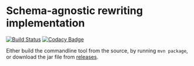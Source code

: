 # Schema-agnostic rewriting implementation

[![Build Status](https://travis-ci.org/stefanbischof/sar.svg?branch=master)](https://travis-ci.org/stefanbischof/sar)
[![Codacy Badge](https://api.codacy.com/project/badge/Grade/155c24cc4f6b4416ab9b4fe409571289)](https://www.codacy.com/app/stefanbischof/sar?utm_source=github.com&utm_medium=referral&utm_content=stefanbischof/sar&utm_campaign=badger)

Either build the commandline tool from the source, by running `mvn package`, or download the jar file from [releases](https://github.com/stefanbischof/sar/releases).
